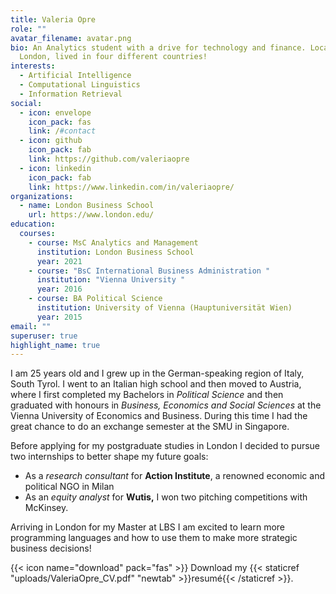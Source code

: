```yaml
---
title: Valeria Opre
role: ""
avatar_filename: avatar.png
bio: An Analytics student with a drive for technology and finance. Located in
  London, lived in four different countries!
interests:
  - Artificial Intelligence
  - Computational Linguistics
  - Information Retrieval
social:
  - icon: envelope
    icon_pack: fas
    link: /#contact
  - icon: github
    icon_pack: fab
    link: https://github.com/valeriaopre
  - icon: linkedin
    icon_pack: fab
    link: https://www.linkedin.com/in/valeriaopre/
organizations:
  - name: London Business School
    url: https://www.london.edu/
education:
  courses:
    - course: MsC Analytics and Management
      institution: London Business School
      year: 2021
    - course: "BsC International Business Administration "
      institution: "Vienna University "
      year: 2016
    - course: BA Political Science
      institution: University of Vienna (Hauptuniversität Wien)
      year: 2015
email: ""
superuser: true
highlight_name: true
---
```

I am 25 years old and I grew up in the German-speaking region of Italy, South Tyrol. I went to an Italian high school and then moved to Austria, where I first completed my Bachelors in *Political Science* and then graduated with honours in *Business, Economics and Social Sciences* at the Vienna University of Economics and Business. During this time I had the great chance to do an exchange semester at the SMU in Singapore.

Before applying for my postgraduate studies in London I decided to pursue two internships to better shape my future goals: 

* As a *research consultant* for **Action Institute**, a renowned economic and political NGO in Milan 
* As an *equity analyst* for **Wutis,** I won two pitching competitions with McKinsey.

Arriving in London for my Master at LBS I am excited to learn more programming languages and how to use them to make more strategic business decisions!

{{< icon name="download" pack="fas" >}} Download my {{< staticref "uploads/ValeriaOpre_CV.pdf" "newtab" >}}resumé{{< /staticref >}}.